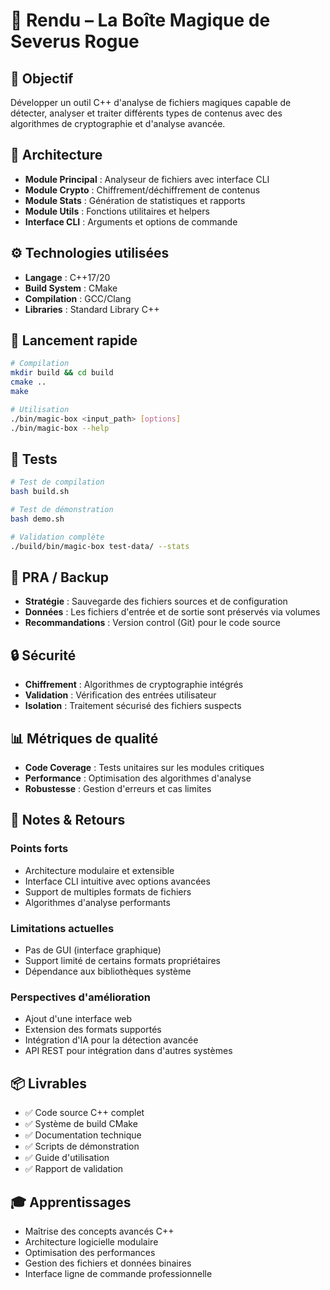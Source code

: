 # 🧾 Rendu – La Boîte Magique de Severus Rogue

## 🎯 Objectif
Développer un outil C++ d'analyse de fichiers magiques capable de détecter, analyser et traiter différents types de contenus avec des algorithmes de cryptographie et d'analyse avancée.

## 🧩 Architecture
- **Module Principal** : Analyseur de fichiers avec interface CLI
- **Module Crypto** : Chiffrement/déchiffrement de contenus
- **Module Stats** : Génération de statistiques et rapports
- **Module Utils** : Fonctions utilitaires et helpers
- **Interface CLI** : Arguments et options de commande

## ⚙️ Technologies utilisées
- **Langage** : C++17/20
- **Build System** : CMake
- **Compilation** : GCC/Clang
- **Libraries** : Standard Library C++

## 🚀 Lancement rapide
```bash
# Compilation
mkdir build && cd build
cmake ..
make

# Utilisation
./bin/magic-box <input_path> [options]
./bin/magic-box --help
```

## 🧪 Tests
```bash
# Test de compilation
bash build.sh

# Test de démonstration  
bash demo.sh

# Validation complète
./build/bin/magic-box test-data/ --stats
```

## 💾 PRA / Backup
- **Stratégie** : Sauvegarde des fichiers sources et de configuration
- **Données** : Les fichiers d'entrée et de sortie sont préservés via volumes
- **Recommandations** : Version control (Git) pour le code source

## 🔒 Sécurité
- **Chiffrement** : Algorithmes de cryptographie intégrés
- **Validation** : Vérification des entrées utilisateur
- **Isolation** : Traitement sécurisé des fichiers suspects

## 📊 Métriques de qualité
- **Code Coverage** : Tests unitaires sur les modules critiques
- **Performance** : Optimisation des algorithmes d'analyse
- **Robustesse** : Gestion d'erreurs et cas limites

## 🧠 Notes & Retours

### Points forts
- Architecture modulaire et extensible
- Interface CLI intuitive avec options avancées
- Support de multiples formats de fichiers
- Algorithmes d'analyse performants

### Limitations actuelles
- Pas de GUI (interface graphique)
- Support limité de certains formats propriétaires
- Dépendance aux bibliothèques système

### Perspectives d'amélioration
- Ajout d'une interface web
- Extension des formats supportés
- Intégration d'IA pour la détection avancée
- API REST pour intégration dans d'autres systèmes

## 📦 Livrables
- ✅ Code source C++ complet
- ✅ Système de build CMake
- ✅ Documentation technique
- ✅ Scripts de démonstration
- ✅ Guide d'utilisation
- ✅ Rapport de validation

## 🎓 Apprentissages
- Maîtrise des concepts avancés C++
- Architecture logicielle modulaire
- Optimisation des performances
- Gestion des fichiers et données binaires
- Interface ligne de commande professionnelle
